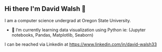## Hi there I'm David Walsh 👋
I am a computer science undergrad at Oregon State University.
- 🌱 I’m currently learning data visualization using Python ie: (Jupyter notebooks, Pandas, Matplotlib, Seaborn)

I can be reached via Linkedin at https://www.linkedin.com/in/david-walsh33
<!--
**D-Walsh33/D-Walsh33** is a ✨ _special_ ✨ repository because its `README.md` (this file) appears on your GitHub profile.

Here are some ideas to get you started:

- 🔭 I’m currently working on ...
- 🌱 I’m currently learning ...
- 👯 I’m looking to collaborate on ...
- 🤔 I’m looking for help with ...
- 💬 Ask me about ...
- 📫 How to reach me: ...
- 😄 Pronouns: ...
- ⚡ Fun fact: ...
-->
